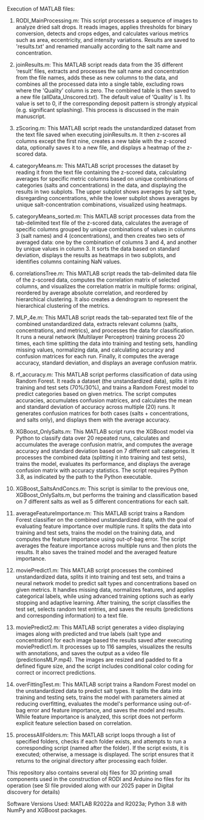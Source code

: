 Execution of MATLAB files:

1. RODI_MainProcessing.m: This script processes a sequence of images to analyze dried salt drops. It reads images, applies thresholds for binary conversion, detects and crops edges, and calculates various metrics such as area, eccentricity, and intensity variations. Results are saved to 'results.txt' and renamed manually according to the salt name and concentration.

2. joinResults.m: This MATLAB script reads data from the 35 different ‘result’ files, extracts and processes the salt name and concentration from the file names, adds these as new columns to the data, and combines all the processed data into a single table, excluding rows where the 'Quality' column is zero. The combined table is then saved to a new file (allData_Unscored.txt). The default value of ‘Quality’ is 1. Its value is set to 0, if the corresponding deposit pattern is strongly atypical (e.g. significant splashing). This process is discussed in the main manuscript.

3. zScoring.m: This MATLAB script reads the unstandardized dataset from the text file saved when executing joinResults.m. It then z-scores all columns except the first nine, creates a new table with the z-scored data, optionally saves it to a new file, and displays a heatmap of the z-scored data.

4. categoryMeans.m: This MATLAB script processes the dataset by reading it from the text file containing the z-scored data, calculating averages for specific metric columns based on unique combinations of categories (salts and concentrations) in the data, and displaying the results in two subplots. The upper subplot shows averages by salt type, disregarding concentrations, while the lower subplot shows averages by unique salt-concentration combinations, visualized using heatmaps.

5. categoryMeans_sorted.m: This MATLAB script processes data from the tab-delimited text file of the z-scored data, calculates the average of specific columns grouped by unique combinations of values in columns 3 (salt names) and 4 (concentrations), and then creates two sets of averaged data: one by the combination of columns 3 and 4, and another by unique values in column 3. It sorts the data based on standard deviation, displays the results as heatmaps in two subplots, and identifies columns containing NaN values.

6. correlationsTree.m: This MATLAB script reads the tab-delimited data file of the z-scored data, computes the correlation matrix of selected columns, and visualizes the correlation matrix in multiple forms: original, reordered by average absolute correlation, and reordered by hierarchical clustering. It also creates a dendrogram to represent the hierarchical clustering of the metrics.

7. MLP_4e.m: This MATLAB script reads the tab-separated text file of the combined unstandardized data, extracts relevant columns (salts, concentrations, and metrics), and processes the data for classification. It runs a neural network (Multilayer Perceptron) training process 20 times, each time splitting the data into training and testing sets, handling missing values, normalizing data, and calculating accuracy and confusion matrices for each run. Finally, it computes the average accuracy, standard deviation, and displays an average confusion matrix.

8. rf_accuracy.m: This MATLAB script performs classification of data using Random Forest. It reads a dataset (the unstandardized data), splits it into training and test sets (70%/30%), and trains a Random Forest model to predict categories based on given metrics. The script computes accuracies, accumulates confusion matrices, and calculates the mean and standard deviation of accuracy across multiple (20) runs. It generates confusion matrices for both cases (salts + concentrations, and salts only), and displays them with the average accuracy.

9. XGBoost_OnlySalts.m: This MATLAB script runs the XGBoost model via Python to classify data over 20 repeated runs, calculates and accumulates the average confusion matrix, and computes the average accuracy and standard deviation based on 7 different salt categories. It processes the combined data (splitting it into training and test sets), trains the model, evaluates its performance, and displays the average confusion matrix with accuracy statistics. The script requires Python 3.8, as indicated by the path to the Python executable.

10. XGBoost_SaltsAndConcs.m: This script is similar to the previous one, XGBoost_OnlySalts.m, but performs the training and classification based on 7 different salts as well as 5 different concentrations for each salt.

11. averageFeatureImportance.m: This MATLAB script trains a Random Forest classifier on the combined unstandardized data, with the goal of evaluating feature importance over multiple runs. It splits the data into training and test sets, trains the model on the training data, and computes the feature importance using out-of-bag error. The script averages the feature importance across multiple runs and then plots the results. It also saves the trained model and the averaged feature importance.

12. moviePredict1.m: This MATLAB script processes the combined unstandardized data, splits it into training and test sets, and trains a neural network model to predict salt types and concentrations based on given metrics. It handles missing data, normalizes features, and applies categorical labels, while using advanced training options such as early stopping and adaptive learning. After training, the script classifies the test set, selects random test entries, and saves the results (predictions and corresponding information) to a text file.

13. moviePredict2.m: This MATLAB script generates a video displaying images along with predicted and true labels (salt type and concentration) for each image based the results saved after executing moviePredict1.m. It processes up to 116 samples, visualizes the results with annotations, and saves the output as a video file (predictionsMLP.mp4). The images are resized and padded to fit a defined figure size, and the script includes conditional color coding for correct or incorrect predictions.

14. overFittingTest.m: This MATLAB script trains a Random Forest model on the unstandardized data to predict salt types. It splits the data into training and testing sets, trains the model with parameters aimed at reducing overfitting, evaluates the model's performance using out-of-bag error and feature importance, and saves the model and results. While feature importance is analyzed, this script does not perform explicit feature selection based on correlation.

15. processAllFolders.m: This MATLAB script loops through a list of specified folders, checks if each folder exists, and attempts to run a corresponding script (named after the folder). If the script exists, it is executed; otherwise, a message is displayed. The script ensures that it returns to the original directory after processing each folder.

This repository also contains several obj files for 3D printing small components used in the construction of RODI and Arduino ino files for its operation (see SI file provided along with our 2025 paper in Digital discovery for details)


Software Versions Used: MATLAB R2022a and R2023a; Python 3.8 with NumPy and XGBoost packages.
